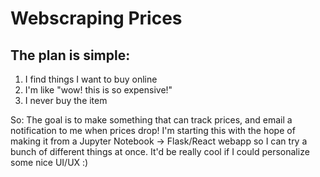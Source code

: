 # Webscraping Prices
## The plan is simple: 
1. I find things I want to buy online
2. I'm like "wow! this is so expensive!"
3. I never buy the item

So: The goal is to make something that can track prices, and email a notification to me when prices drop! 
I'm starting this with the hope of making it from a Jupyter Notebook -> Flask/React webapp so I can try a bunch of different things at once. It'd be really cool if I could personalize some nice UI/UX :)
